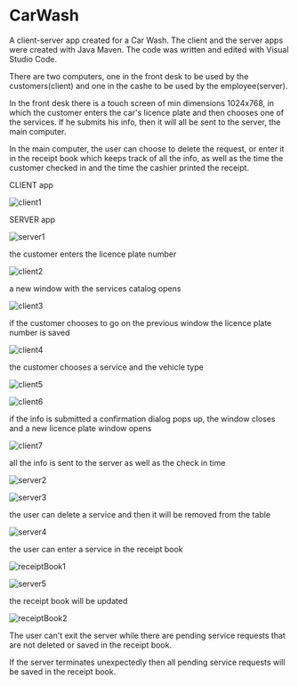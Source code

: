 # CarWash

A client-server app created for a Car Wash. The client and the server apps were created with Java Maven. The code was written and edited with Visual Studio Code.

There are two computers, one in the front desk to be used by the customers(client) and one in the cashe to be used by the employee(server). 

In the front desk there is a touch screen of min dimensions 1024x768, in which the customer enters the car's licence plate and then chooses one of the services. If he submits his info, then it will all be sent to the server, the main computer.

In the main computer, the user can choose to delete the request, or enter it in the receipt book which keeps track of all the info, as well as the time the customer checked in and the time the cashier printed the receipt.

CLIENT app

![client1](https://user-images.githubusercontent.com/74301312/127504101-0234a5c9-7fa0-49e2-8a54-45313631ed60.PNG)

SERVER app

![server1](https://user-images.githubusercontent.com/74301312/127504208-49463be3-a0a7-4fe7-9823-c07b53286bd1.PNG)

the customer enters the licence plate number

![client2](https://user-images.githubusercontent.com/74301312/127504158-15829aa1-d4d9-4521-a48f-b541c897a32d.PNG)

a new window with the services catalog opens

![client3](https://user-images.githubusercontent.com/74301312/127504498-2a943055-8fde-4ef9-b680-9599e6b94181.PNG)

if the customer chooses to go on the previous window the licence plate number is saved

![client4](https://user-images.githubusercontent.com/74301312/127504820-4d68f520-4559-4225-9b1c-59c0f8f20472.PNG)

the customer chooses a service and the vehicle type

![client5](https://user-images.githubusercontent.com/74301312/127504907-615bd66d-117e-4a02-b266-9d0cfae5198f.PNG)

![client6](https://user-images.githubusercontent.com/74301312/127504997-b0d6e5ce-e657-4c73-8891-1c066ae3be89.PNG)

if the info is submitted a confirmation dialog pops up, the window closes and a new licence plate window opens

![client7](https://user-images.githubusercontent.com/74301312/127505052-d2fed805-e773-45e3-905e-d86b81529fba.PNG)

all the info is sent to the server as well as the check in time

![server2](https://user-images.githubusercontent.com/74301312/127505135-0cb00ba8-5473-41b7-9c04-b6e791a645de.PNG)

![server3](https://user-images.githubusercontent.com/74301312/127505384-1eb505c5-bc1b-44ab-a9e0-7032562c1e7c.PNG)

the user can delete a service and then it will be removed from the table

![server4](https://user-images.githubusercontent.com/74301312/127505446-ebd5d572-97fd-45ed-a59a-e83c391887d2.PNG)

the user can enter a service in the receipt book

![receiptBook1](https://user-images.githubusercontent.com/74301312/127505585-54f7407b-9928-4f26-a6f5-4feb154aa39b.PNG)

![server5](https://user-images.githubusercontent.com/74301312/127505523-84ed164a-91fb-4663-9653-d7e942985232.PNG)

the receipt book will be updated

![receiptBook2](https://user-images.githubusercontent.com/74301312/127505594-8c014610-97b0-4c66-9085-d89806710d54.PNG)

The user can't exit the server while there are pending service requests that are not deleted or saved in the receipt book.

If the server terminates unexpectedly then all pending service requests will be saved in the receipt book.



